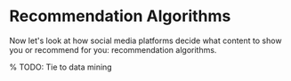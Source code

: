 # Recommendation Algorithms

Now let's look at how social media platforms decide what content to show you or recommend for you: recommendation algorithms.

% TODO: Tie to data mining

```{tableofcontents}
```
